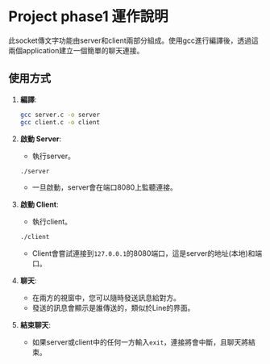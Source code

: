 # Project phase1 運作說明

此socket傳文字功能由server和client兩部分組成。使用gcc進行編譯後，透過這兩個application建立一個簡單的聊天連接。


## 使用方式

1. **編譯**:
    ```bash
    gcc server.c -o server
    gcc client.c -o client
    ```

2. **啟動 Server**:
    - 執行server。
    ```bash
    ./server
    ```

    - 一旦啟動，server會在端口8080上監聽連接。

3. **啟動 Client**:
    - 執行client。
    ```bash
    ./client
    ```

    - Client會嘗試連接到`127.0.0.1`的8080端口，這是server的地址(本地)和端口。

4. **聊天**:
    - 在兩方的視窗中，您可以隨時發送訊息給對方。
    - 發送的訊息會顯示是誰傳送的，類似於Line的界面。

5. **結束聊天**:
    - 如果server或client中的任何一方輸入`exit`，連接將會中斷，且聊天將結束。

